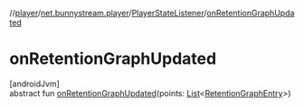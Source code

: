 //[player](../../../index.md)/[net.bunnystream.player](../index.md)/[PlayerStateListener](index.md)/[onRetentionGraphUpdated](on-retention-graph-updated.md)

# onRetentionGraphUpdated

[androidJvm]\
abstract fun [onRetentionGraphUpdated](on-retention-graph-updated.md)(points: [List](https://kotlinlang.org/api/latest/jvm/stdlib/kotlin.collections/-list/index.html)&lt;[RetentionGraphEntry](../../net.bunnystream.player.model/-retention-graph-entry/index.md)&gt;)
